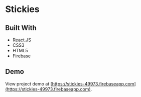 # Stickies

## Built With
* React.JS
* CSS3
* HTML5
* Firebase


## Demo

View project demo at [https://stickies-49973.firebaseapp.com](https://stickies-49973.firebaseapp.com).
